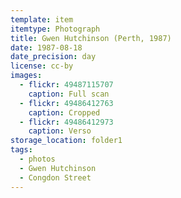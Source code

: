 ```yaml
---
template: item
itemtype: Photograph
title: Gwen Hutchinson (Perth, 1987)
date: 1987-08-18
date_precision: day
license: cc-by
images:
  - flickr: 49487115707
    caption: Full scan
  - flickr: 49486412763
    caption: Cropped
  - flickr: 49486412973
    caption: Verso
storage_location: folder1
tags:
  - photos
  - Gwen Hutchinson
  - Congdon Street
---
```

